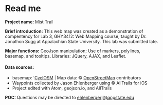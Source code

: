 # Read me


**Project name:** Mist Trail

**Brief introduction:** This web map was created as a demonstration of compentency for Lab 3, GHY3412: Web Mapping course, taught by Dr. Jonathon Sugg at Appalachian State University. This lab was submitted late.

**Major functions:** GeoJson manipulation; Use of markers, polylines, basemap, and tooltips.
Libraries: JQuery, AJAX, and Leaflet.

#### Data sources:
- basemap:  '<a href="https://github.com/cyclosm/cyclosm-cartocss-style/releases" title="CyclOSM - Open Bicycle render">CyclOSM</a> | Map data: &copy; <a href="https://www.openstreetmap.org/copyright">OpenStreetMap</a> contributors
- Waypoints collected by Jason Ehlenberger using &copy; AllTrails for iOS
- Project edited with Atom, geojson.io, and AllTrails

**POC:** Questions may be directed to ehlenbergerjl@appstate.edu
